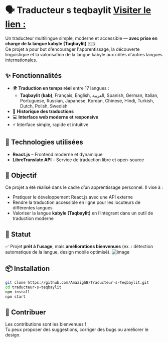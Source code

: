 # 🗣️ Traducteur s teqbaylit [Visiter le lien :](https://tasuqilt.netlify.app)


Un traducteur multilingue simple, moderne et accessible — **avec prise en charge de la langue kabyle (Taqbaylit)** 🇰🇧.  
Ce projet a pour but d'encourager l'apprentissage, la découverte linguistique et la valorisation de la langue kabyle aux côtés d'autres langues internationales.

## ✨ Fonctionnalités

- 🌍 **Traduction en temps réel** entre 17 langues :
  - **Taqbaylit (kab)**, Français, English, العربية, Spanish, German, Italian, Portuguese, Russian, Japanese, Korean, Chinese, Hindi, Turkish, Dutch, Polish, Swedish
- 🧠 **Historique des traductions**
- 💻 **Interface web moderne et responsive**
- ⚡ Interface simple, rapide et intuitive

## 🔧 Technologies utilisées

- **React.js** – Frontend moderne et dynamique
- **LibreTranslate API** – Service de traduction libre et open-source

## 🎯 Objectif

Ce projet a été réalisé dans le cadre d’un apprentissage personnel. Il vise à :

- Pratiquer le développement React.js avec une API externe
- Rendre la traduction accessible en ligne pour les locuteurs de différentes langues
- Valoriser la langue **kabyle (Taqbaylit)** en l’intégrant dans un outil de traduction moderne

## 🚀 Statut

✅ Projet **prêt à l’usage**, mais **améliorations bienvenues** (ex. : détection automatique de la langue, design mobile optimisé).
![image](https://github.com/user-attachments/assets/87a049bc-be96-4d2f-b0ef-66f6d99fd916)


## 📦 Installation

```bash
git clone https://github.com/AmazighB/Traducteur-s-Teqbaylit.git
cd traducteur-s-teqbaylit
npm install
npm start
```

## 🤝 Contribuer

Les contributions sont les bienvenues !  
Tu peux proposer des suggestions, corriger des bugs ou améliorer le design.
